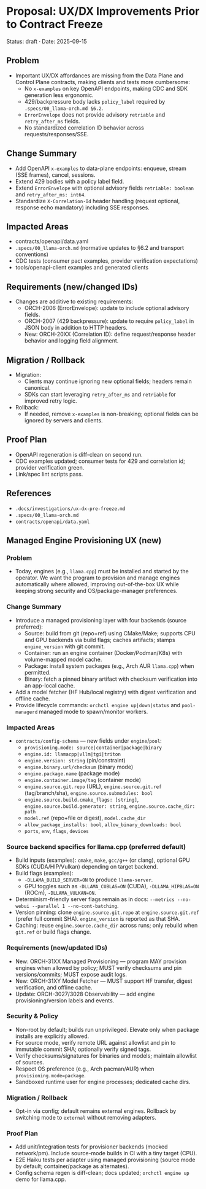 # Proposal: UX/DX Improvements Prior to Contract Freeze

Status: draft · Date: 2025-09-15

## Problem

- Important UX/DX affordances are missing from the Data Plane and Control Plane contracts, making clients and tests more cumbersome:
  - No `x-examples` on key OpenAPI endpoints, making CDC and SDK generation less ergonomic.
  - 429/backpressure body lacks `policy_label` required by `.specs/00_llama-orch.md §6.2`.
  - `ErrorEnvelope` does not provide advisory `retriable` and `retry_after_ms` fields.
  - No standardized correlation ID behavior across requests/responses/SSE.

## Change Summary

- Add OpenAPI `x-examples` to data-plane endpoints: enqueue, stream (SSE frames), cancel, sessions.
- Extend 429 bodies with a policy label field.
- Extend `ErrorEnvelope` with optional advisory fields `retriable: boolean` and `retry_after_ms: int64`.
- Standardize `X-Correlation-Id` header handling (request optional, response echo mandatory) including SSE responses.

## Impacted Areas

- contracts/openapi/data.yaml
- `.specs/00_llama-orch.md` (normative updates to §6.2 and transport conventions)
- CDC tests (consumer pact examples, provider verification expectations)
- tools/openapi-client examples and generated clients

## Requirements (new/changed IDs)

- Changes are additive to existing requirements:
  - ORCH-2006 (ErrorEnvelope): update to include optional advisory fields.
  - ORCH-2007 (429 backpressure): update to require `policy_label` in JSON body in addition to HTTP headers.
  - New: ORCH-20XX (Correlation ID): define request/response header behavior and logging field alignment.

## Migration / Rollback

- Migration:
  - Clients may continue ignoring new optional fields; headers remain canonical.
  - SDKs can start leveraging `retry_after_ms` and `retriable` for improved retry logic.
- Rollback:
  - If needed, remove `x-examples` is non-breaking; optional fields can be ignored by servers and clients.

## Proof Plan

- OpenAPI regeneration is diff-clean on second run.
- CDC examples updated; consumer tests for 429 and correlation id; provider verification green.
- Link/spec lint scripts pass.

## References

- `.docs/investigations/ux-dx-pre-freeze.md`
- `.specs/00_llama-orch.md`
- `contracts/openapi/data.yaml`

## Managed Engine Provisioning UX (new)

### Problem
- Today, engines (e.g., `llama.cpp`) must be installed and started by the operator. We want the program to provision and manage engines automatically where allowed, improving out-of-the-box UX while keeping strong security and OS/package-manager preferences.

### Change Summary
- Introduce a managed provisioning layer with four backends (source preferred):
  - Source: build from git (repo+ref) using CMake/Make; supports CPU and GPU backends via build flags; caches artifacts; stamps `engine_version` with git commit.
  - Container: run an engine container (Docker/Podman/K8s) with volume-mapped model cache.
  - Package: install system packages (e.g., Arch AUR `llama.cpp`) when permitted.
  - Binary: fetch a pinned binary artifact with checksum verification into an app-local cache.
- Add a model fetcher (HF Hub/local registry) with digest verification and offline cache.
- Provide lifecycle commands: `orchctl engine up|down|status` and `pool-managerd` managed mode to spawn/monitor workers.

### Impacted Areas
- `contracts/config-schema` — new fields under `engine`/`pool`:
  - `provisioning.mode: source|container|package|binary`
  - `engine.id: llamacpp|vllm|tgi|triton`
  - `engine.version: string` (pin/constraint)
  - `engine.binary.url/checksum` (binary mode)
  - `engine.package.name` (package mode)
  - `engine.container.image/tag` (container mode)
  - `engine.source.git.repo` (URL), `engine.source.git.ref` (tag/branch/sha), `engine.source.submodules: bool`
  - `engine.source.build.cmake_flags: [string]`, `engine.source.build.generator: string`, `engine.source.cache_dir: path`
  - `model.ref` (repo+file or digest), `model.cache_dir`
  - `allow_package_installs: bool`, `allow_binary_downloads: bool`
  - `ports`, `env`, `flags`, `devices`

### Source backend specifics for llama.cpp (preferred default)

- Build inputs (examples): `cmake`, `make`, `gcc/g++` (or clang), optional GPU SDKs (CUDA/HIP/Vulkan) depending on target backend.
- Build flags (examples):
  - `-DLLAMA_BUILD_SERVER=ON` to produce `llama-server`.
  - GPU toggles such as `-DLLAMA_CUBLAS=ON` (CUDA), `-DLLAMA_HIPBLAS=ON` (ROCm), `-DLLAMA_VULKAN=ON`.
- Determinism-friendly server flags remain as in docs: `--metrics --no-webui --parallel 1 --no-cont-batching`.
- Version pinning: clone `engine.source.git.repo` at `engine.source.git.ref` (prefer full commit SHA). `engine_version` is reported as that SHA.
- Caching: reuse `engine.source.cache_dir` across runs; only rebuild when `git.ref` or build flags change.

### Requirements (new/updated IDs)
- New: ORCH-31XX Managed Provisioning — program MAY provision engines when allowed by policy; MUST verify checksums and pin versions/commits; MUST expose audit logs.
- New: ORCH-31XY Model Fetcher — MUST support HF transfer, digest verification, and offline cache.
- Update: ORCH-3027/3028 Observability — add engine provisioning/version labels and events.

### Security & Policy
- Non-root by default; builds run unprivileged. Elevate only when package installs are explicitly allowed.
- For source mode, verify remote URL against allowlist and pin to immutable commit SHA; optionally verify signed tags.
- Verify checksums/signatures for binaries and models; maintain allowlist of sources.
- Respect OS preference (e.g., Arch pacman/AUR) when `provisioning.mode=package`.
- Sandboxed runtime user for engine processes; dedicated cache dirs.

### Migration / Rollback
- Opt-in via config; default remains external engines. Rollback by switching mode to `external` without removing adapters.

### Proof Plan
- Add unit/integration tests for provisioner backends (mocked network/pm). Include source-mode builds in CI with a tiny target (CPU).
- E2E Haiku tests per adapter using managed provisioning (source mode by default; container/package as alternates).
- Config schema regen is diff-clean; docs updated; `orchctl engine up` demo for llama.cpp.
